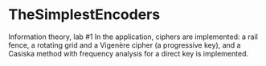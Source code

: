 # TheSimplestEncoders
Information theory, lab #1
In the application, ciphers are implemented: a rail fence, a rotating grid and a Vigenère cipher (a progressive key), and a Casiska method with frequency analysis for a direct key is implemented.
